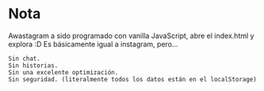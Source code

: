 # Nota

Awastagram a sido programado con vanilla JavaScript, abre el index.html y explora :D
Es básicamente igual a instagram, pero...

```
Sin chat.
Sin historias.
Sin una excelente optimización.
Sin seguridad. (literalmente todos los datos están en el localStorage)
```